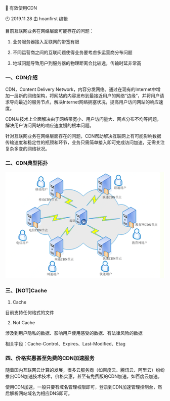 🐾 有效使用CDN

🕘 2019.11.28 由 hoanfirst 编辑

目前互联网业务在网络层面可能存在的问题：

1. 业务服务器接入互联网的带宽有限

2. 不同运营商之间的互联问题使得业务要考虑多运营商分布问题

3. 地域问题导致用户到服务器的物理距离会比较远，传输时延非常高

### 一、CDN介绍

CDN，Content Delivery Network，内容分发网络。通过在现有的Internet中增加一层新的网络架构，将网站的内容发布到最接近用户的网络”边缘”，并将用户请求导向最近的服务节点，解决Internet网络拥塞状况，提高用户访问网站的响应速度。

CDN从技术上全面解决由于网络带宽小、用户访问量大、网点分布不均等问题，解决用户访问网站的响应速度慢的根本问题。

针对互联网业务在网络层面存在的问题，CDN帮助解决互联网上有可能影响数据传输速度和稳定性的瓶颈和环节，业务只需简单接入即可完成访问加速，无需关注复杂多变的网络状况。

### 二、CDN典型拓扑

![](https://github.com/hoanFir/blogs/blob/master/%E5%B7%A5%E7%A8%8B%E9%97%AE%E9%A2%98/images/%E4%BC%81%E4%B8%9A%E5%92%9A%E5%92%9A%E6%88%AA%E5%9B%BE20191128174629.png?raw=true)

### 三、\[NOT\]Cache

1. Cache

目前支持任何格式的文件

2. Not Cache

涉及到用户隐私的数据、影响用户使用感受的数据、有法律风险的数据

相关字段：Cache-Control、Expires、Last-Modified、Etag


### 四、价格实惠甚至免费的CDN加速服务

随着国内互联网云计算的发展，很多云服务商（如百度云、腾讯云、阿里云）纷纷推出CDN加速技术技术，价格实惠，甚至有免费版的CDN加速，如百度云加速。

使用CDN加速，一般只要有域名管理权限即可，登录到CDN加速管理控制台，然后解析网站域名为相应DNS即可。
